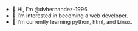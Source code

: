 - 👋 Hi, I’m @dvhernandez-1996
- 👀 I’m interested in becoming a web developer.
- 🌱 I’m currently learning python, html, and Linux.

<!---
dvhernandez-1996/dvhernandez-1996 is a ✨ special ✨ repository because its `README.md` (this file) appears on your GitHub profile.
You can click the Preview link to take a look at your changes.
--->

